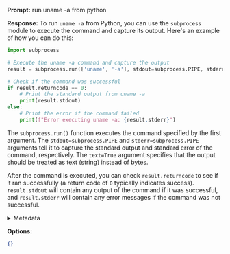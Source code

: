 **Prompt:**
run uname -a from python

**Response:**
To run `uname -a` from Python, you can use the `subprocess` module to execute the command and capture its output. Here's an example of how you can do this:

```python
import subprocess

# Execute the uname -a command and capture the output
result = subprocess.run(['uname', '-a'], stdout=subprocess.PIPE, stderr=subprocess.PIPE, text=True)

# Check if the command was successful
if result.returncode == 0:
    # Print the standard output from uname -a
    print(result.stdout)
else:
    # Print the error if the command failed
    print(f"Error executing uname -a: {result.stderr}")
```

The `subprocess.run()` function executes the command specified by the first argument. The `stdout=subprocess.PIPE` and `stderr=subprocess.PIPE` arguments tell it to capture the standard output and standard error of the command, respectively. The `text=True` argument specifies that the output should be treated as text (string) instead of bytes.

After the command is executed, you can check `result.returncode` to see if it ran successfully (a return code of `0` typically indicates success). `result.stdout` will contain any output of the command if it was successful, and `result.stderr` will contain any error messages if the command was not successful.

<details><summary>Metadata</summary>

- Duration: 9309 ms
- Datetime: 2023-11-10T22:02:00.289677
- Model: gpt-4-1106-preview

</details>

**Options:**
```json
{}
```

